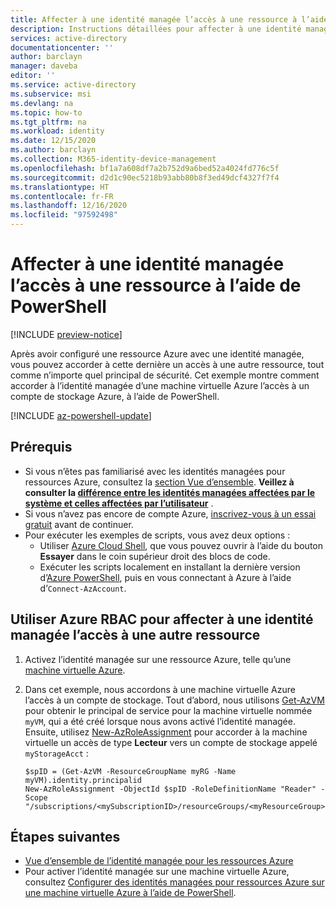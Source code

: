 ```yaml
---
title: Affecter à une identité managée l’accès à une ressource à l’aide de PowerShell - Azure AD
description: Instructions détaillées pour affecter à une identité managée sur une ressource l’accès à une autre ressource à l’aide de PowerShell.
services: active-directory
documentationcenter: ''
author: barclayn
manager: daveba
editor: ''
ms.service: active-directory
ms.subservice: msi
ms.devlang: na
ms.topic: how-to
ms.tgt_pltfrm: na
ms.workload: identity
ms.date: 12/15/2020
ms.author: barclayn
ms.collection: M365-identity-device-management
ms.openlocfilehash: bf1a7a608df7a2b752d9a6bed52a4024fd776c5f
ms.sourcegitcommit: d2d1c90ec5218b93abb80b8f3ed49dcf4327f7f4
ms.translationtype: HT
ms.contentlocale: fr-FR
ms.lasthandoff: 12/16/2020
ms.locfileid: "97592498"
---
```

# <a name="assign-a-managed-identity-access-to-a-resource-using-powershell"></a>Affecter à une identité managée l’accès à une ressource à l’aide de PowerShell

[!INCLUDE [preview-notice](../../../includes/active-directory-msi-preview-notice.md)]

Après avoir configuré une ressource Azure avec une identité managée, vous pouvez accorder à cette dernière un accès à une autre ressource, tout comme n’importe quel principal de sécurité. Cet exemple montre comment accorder à l’identité managée d’une machine virtuelle Azure l’accès à un compte de stockage Azure, à l’aide de PowerShell.

[!INCLUDE [az-powershell-update](../../../includes/updated-for-az.md)]

## <a name="prerequisites"></a>Prérequis

- Si vous n’êtes pas familiarisé avec les identités managées pour ressources Azure, consultez la [section Vue d’ensemble](overview.md). **Veillez à consulter la [différence entre les identités managées affectées par le système et celles affectées par l’utilisateur](overview.md#managed-identity-types)** .
- Si vous n’avez pas encore de compte Azure, [inscrivez-vous à un essai gratuit](https://azure.microsoft.com/free/) avant de continuer.
- Pour exécuter les exemples de scripts, vous avez deux options :
    - Utiliser [Azure Cloud Shell](../../cloud-shell/overview.md), que vous pouvez ouvrir à l’aide du bouton **Essayer** dans le coin supérieur droit des blocs de code.
    - Exécuter les scripts localement en installant la dernière version d’[Azure PowerShell](/powershell/azure/install-az-ps), puis en vous connectant à Azure à l’aide d’`Connect-AzAccount`. 

## <a name="use-azure-rbac-to-assign-a-managed-identity-access-to-another-resource"></a>Utiliser Azure RBAC pour affecter à une identité managée l’accès à une autre ressource

1. Activez l’identité managée sur une ressource Azure, telle qu’une [machine virtuelle Azure](qs-configure-powershell-windows-vm.md).

1. Dans cet exemple, nous accordons à une machine virtuelle Azure l’accès à un compte de stockage. Tout d’abord, nous utilisons [Get-AzVM](/powershell/module/az.compute/get-azvm) pour obtenir le principal de service pour la machine virtuelle nommée `myVM`, qui a été créé lorsque nous avons activé l’identité managée. Ensuite, utilisez [New-AzRoleAssignment](/powershell/module/Az.Resources/New-AzRoleAssignment) pour accorder à la machine virtuelle un accès de type **Lecteur** vers un compte de stockage appelé `myStorageAcct` :

    ```azurepowershell-interactive
    $spID = (Get-AzVM -ResourceGroupName myRG -Name myVM).identity.principalid
    New-AzRoleAssignment -ObjectId $spID -RoleDefinitionName "Reader" -Scope "/subscriptions/<mySubscriptionID>/resourceGroups/<myResourceGroup>/providers/Microsoft.Storage/storageAccounts/<myStorageAcct>"
    ```

## <a name="next-steps"></a>Étapes suivantes

- [Vue d’ensemble de l’identité managée pour les ressources Azure](overview.md)
- Pour activer l’identité managée sur une machine virtuelle Azure, consultez [Configurer des identités managées pour ressources Azure sur une machine virtuelle Azure à l’aide de PowerShell](qs-configure-powershell-windows-vm.md).
